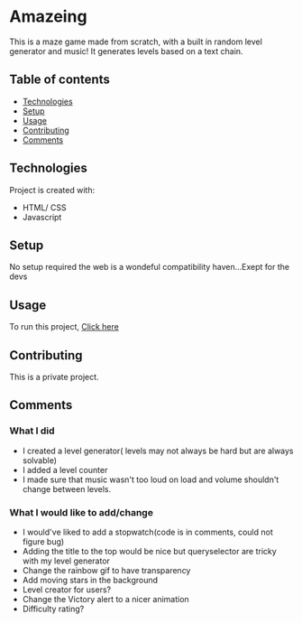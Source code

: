 # Amazeing


This is a maze game made from scratch, with a built in random level generator and music!
It generates levels based on a text chain.

## Table of contents
  - [Technologies](#technologies)
  - [Setup](#setup)
  - [Usage](#usage)
  - [Contributing](#contributing)
  - [Comments](#comments)

	
## Technologies
Project is created with:
* HTML/ CSS
* Javascript
	
## Setup
No setup required the web is a wondeful compatibility haven...Exept for the devs

## Usage

To run this project, [Click here](https://daniel-makram.github.io/amazing/) 


## Contributing
This is a private project.

## Comments
### What I did
- I created a level generator( levels may not always be hard but are always solvable)
- I added a level counter
- I made sure that music wasn't too loud on load and volume shouldn't change between levels.

### What I would like to add/change
- I would've liked to add a stopwatch(code is in comments, could not figure bug)
- Adding the title to the top would be nice but queryselector are tricky with my level generator
- Change the rainbow gif to have transparency
- Add moving stars in the background
- Level creator for users?
- Change the Victory alert to a nicer animation
- Difficulty rating?


